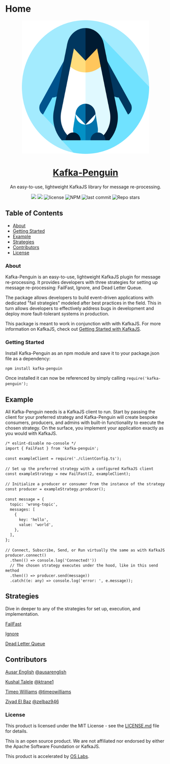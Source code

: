# Home
<p align="center">
  <a href="https://www.kafka-penguin.io">
 <img src=".github/penguin.png" width="400" height="420"></p>
<h1 align="center"><strong>Kafka-Penguin</strong></h1></a>


<p align="center">An easy-to-use, lightweight KafkaJS library for message re-processing.</p>

<p align="center">
  <img src="https://github.com/oslabs-beta/kafka-penguin/actions/workflows/main.yml/badge.svg"/>
  <img src="https://img.shields.io/github/issues-raw/oslabs-beta/kafka-penguin?color=yellow"/>
  <img alt="license" src="https://img.shields.io/github/license/oslabs-beta/klustr?color=%2357d3af">
  <img alt="NPM" src="https://img.shields.io/npm/v/kafka-penguin?color=%2344cc11&label=stable">
  <img alt="last commit" src="https://img.shields.io/github/last-commit/oslabs-beta/kafka-penguin?color=%2357d3af">
  <img alt="Repo stars" src="https://img.shields.io/github/stars/oslabs-beta/klustr?logoColor=%2334495e&style=social"> 
</p>

## Table of Contents

* [About](#About)
* [Getting Started](#Getting-Started)
* [Example](#Example)
* [Strategies](#Strategies)
* [Contributors](#Contributors)
* [License](#License)

### About <a id="about"></a>

Kafka-Penguin is an easy-to-use, lightweight KafkaJS plugin for message re-processing. It provides developers with three strategies for setting up message re-processing: FailFast, Ignore, and Dead Letter Queue.‌

The package allows developers to build event-driven applications with dedicated "fail strategies" modeled after best practices in the field. This in turn allows developers to effectively address bugs in development and deploy more fault-tolerant systems in production.‌

This package is meant to work in conjunction with with KafkaJS. For more information on KafkaJS, check out [Getting Started with KafkaJS](https://kafka.js.org/docs/getting-started).‌

### Getting Started <a id="getting-started"></a>

Install Kafka-Penguin as an npm module and save it to your package.json file as a dependency:

```text
npm install kafka-penguin
```

Once installed it can now be referenced by simply calling `require('kafka-penguin');`‌

## Example

All Kafka-Penguin needs is a KafkaJS client to run. Start by passing the client for your preferred strategy and Kafka-Penguin will create bespoke consumers, producers, and admins with built-in functionality to execute the chosen strategy. On the surface, you implement your application exactly as you would with KafkaJS.

```text
/* eslint-disable no-console */
import { FailFast } from 'kafka-penguin';

const exampleClient = require('./clientConfig.ts');

// Set up the preferred strategy with a configured KafkaJS client
const exampleStrategy = new FailFast(2, exampleClient);

// Initialize a producer or consumer from the instance of the strategy
const producer = exampleStrategy.producer();

const message = {
  topic: 'wrong-topic',
  messages: [
    {
      key: 'hello',
      value: 'world',
    },
  ],
};

// Connect, Subscribe, Send, or Run virtually the same as with KafkaJS
producer.connect()
  .then(() => console.log('Connected!'))
  // The chosen strategy executes under the hood, like in this send method
  .then(() => producer.send(message))
  .catch((e: any) => console.log('error: ', e.message));
```

## Strategies

Dive in deeper to any of the strategies for set up, execution, and implementation.

​[FailFast](https://app.gitbook.com/@kafka-penguin-1/s/kafka-penguin/~/drafts/-MYCUDw3CJmXz95ljr5N/strategies/readme/strategies-readme-fail-fast/@merged) ​‌

​[Ignore](https://app.gitbook.com/@kafka-penguin-1/s/kafka-penguin/~/drafts/-MYCUDw3CJmXz95ljr5N/strategies/readme/strategies-readme-ignore/@merged)​‌

​[Dead Letter Queue](https://app.gitbook.com/@kafka-penguin-1/s/kafka-penguin/~/drafts/-MYCUDw3CJmXz95ljr5N/strategies/readme/strategies-readme-dlq/@merged)​‌

## **Contributors** <a id="contributors"></a>

​[Ausar English](https://www.linkedin.com/in/ausarenglish) [@ausarenglish](https://github.com/ausarenglish)​‌

​[Kushal Talele](https://www.linkedin.com/in/kushal-talele-29040820b/) [@ktrane1](https://github.com/ktrane1)​‌

​[Timeo Williams](https://www.linkedin.com/in/timeowilliams/) [@timeowilliams](https://github.com/timeowilliams)​‌

​[Ziyad El Baz](https://www.linkedin.com/in/ziyadelbaz) [@zelbaz946](https://github.com/zelbaz946)​‌

### License <a id="license"></a>

This product is licensed under the MIT License - see the [LICENSE.md](https://github.com/oslabs-beta/kafka-penguin/blob/main/LICENSE) file for details.‌

This is an open source product. We are not affiliated nor endorsed by either the Apache Software Foundation or KafkaJS.‌

This product is accelerated by [OS Labs](https://opensourcelabs.io/).



